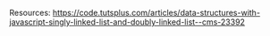 Resources:
https://code.tutsplus.com/articles/data-structures-with-javascript-singly-linked-list-and-doubly-linked-list--cms-23392
